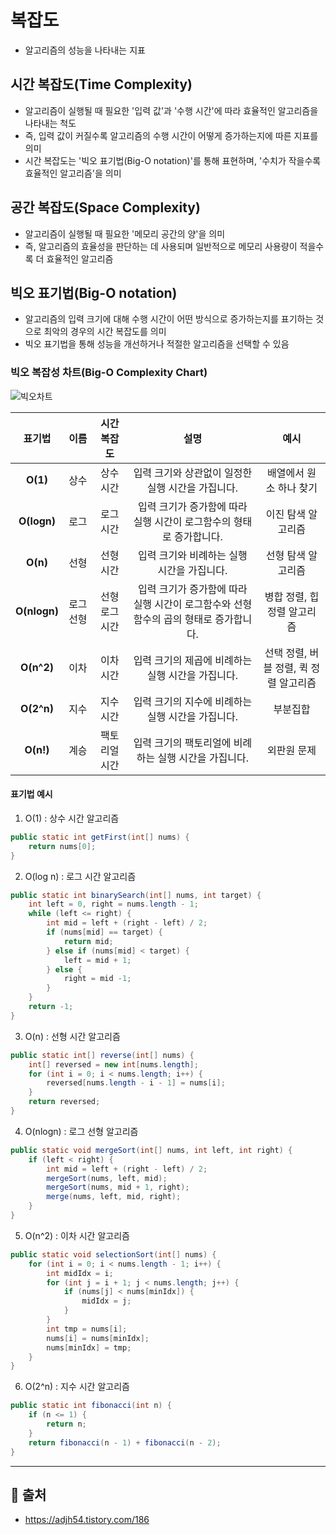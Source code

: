 # 복잡도
- 알고리즘의 성능을 나타내는 지표


## 시간 복잡도(Time Complexity)
- 알고리즘이 실행될 때 필요한 '입력 값'과 '수행 시간'에 따라 효율적인 알고리즘을 나타내는 척도
- 즉, 입력 값이 커질수록 알고리즘의 수행 시간이 어떻게 증가하는지에 따른 지표를 의미
- 시간 복잡도는 '빅오 표기법(Big-O notation)'를 통해 표현하며, '수치가 작을수록 효율적인 알고리즘'을 의미


## 공간 복잡도(Space Complexity)
- 알고리즘이 실행될 때 필요한 '메모리 공간의 양'을 의미
- 즉, 알고리즘의 효율성을 판단하는 데 사용되며 일반적으로 메모리 사용량이 적을수록 더 효율적인 알고리즘


## 빅오 표기법(Big-O notation)
- 알고리즘의 입력 크기에 대해 수행 시간이 어떤 방식으로 증가하는지를 표기하는 것으로 최악의 경우의 시간 복잡도를 의미
- 빅오 표기법을 통해 성능을 개선하거나 적절한 알고리즘을 선택할 수 있음


### 빅오 복잡성 차트(Big-O Complexity Chart)
![빅오차트](https://github.com/mkyoung24/Algorithm/assets/103173521/6b9049a6-fb18-42bc-8fcf-2af2526a83e1)


|표기법|이름|시간 복잡도|설명|예시|
|:---:|:---:|:---:|:---:|:---:|
|**O(1)**|상수|상수 시간|입력 크기와 상관없이 일정한 실행 시간을 가집니다.|배열에서 원소 하나 찾기|
|**O(logn)**|로그|로그 시간|입력 크기가 증가함에 따라 실행 시간이 로그함수의 형태로 증가합니다.|이진 탐색 알고리즘|
|**O(n)**|선형|선형 시간|입력 크기와 비례하는 실행 시간을 가집니다.|선형 탐색 알고리즘|
|**O(nlogn)**|로그 선형|선형 로그 시간|입력 크기가 증가함에 따라 실행 시간이 로그함수와 선형 함수의 곱의 형태로 증가합니다.|병합 정렬, 힙 정렬 알고리즘|
|**O(n^2)**|이차|이차 시간|입력 크기의 제곱에 비례하는 실행 시간을 가집니다.|선택 정렬, 버블 정렬, 퀵 정렬 알고리즘|
|**O(2^n)**|지수|지수 시간|입력 크기의 지수에 비례하는 실행 시간을 가집니다.|부분집합|
|**O(n!)**|계승|팩토리얼 시간|입력 크기의 팩토리얼에 비례하는 실행 시간을 가집니다.|외판원 문제|


#### 표기법 예시
1. O(1) : 상수 시간 알고리즘
```java
public static int getFirst(int[] nums) {
    return nums[0];
}
```
2. O(log n) : 로그 시간 알고리즘
```java
public static int binarySearch(int[] nums, int target) {
    int left = 0, right = nums.length - 1;
    while (left <= right) {
        int mid = left + (right - left) / 2;
        if (nums[mid] == target) {
            return mid;
        } else if (nums[mid] < target) {
            left = mid + 1;
        } else {
            right = mid -1;
        }
    }
    return -1;
}
```
3. O(n) : 선형 시간 알고리즘
```java
public static int[] reverse(int[] nums) {
    int[] reversed = new int[nums.length];
    for (int i = 0; i < nums.length; i++) {
        reversed[nums.length - i - 1] = nums[i];
    }
    return reversed;
}
```
4. O(nlogn) : 로그 선형 알고리즘
```java
public static void mergeSort(int[] nums, int left, int right) {
    if (left < right) {
        int mid = left + (right - left) / 2;
        mergeSort(nums, left, mid);
        mergeSort(nums, mid + 1, right);
        merge(nums, left, mid, right);
    }
}
```
5. O(n^2) : 이차 시간 알고리즘
```java
public static void selectionSort(int[] nums) {
    for (int i = 0; i < nums.length - 1; i++) {
        int midIdx = i;
        for (int j = i + 1; j < nums.length; j++) {
            if (nums[j] < nums[minIdx]) {
                midIdx = j;
            }
        }
        int tmp = nums[i];
        nums[i] = nums[minIdx];
        nums[minIdx] = tmp;
    }
}
```
6. O(2^n) : 지수 시간 알고리즘
```java
public static int fibonacci(int n) {
    if (n <= 1) {
        return n;
    }
    return fibonacci(n - 1) + fibonacci(n - 2);
}
```



***
## :file_folder: 출처
- <https://adjh54.tistory.com/186>
